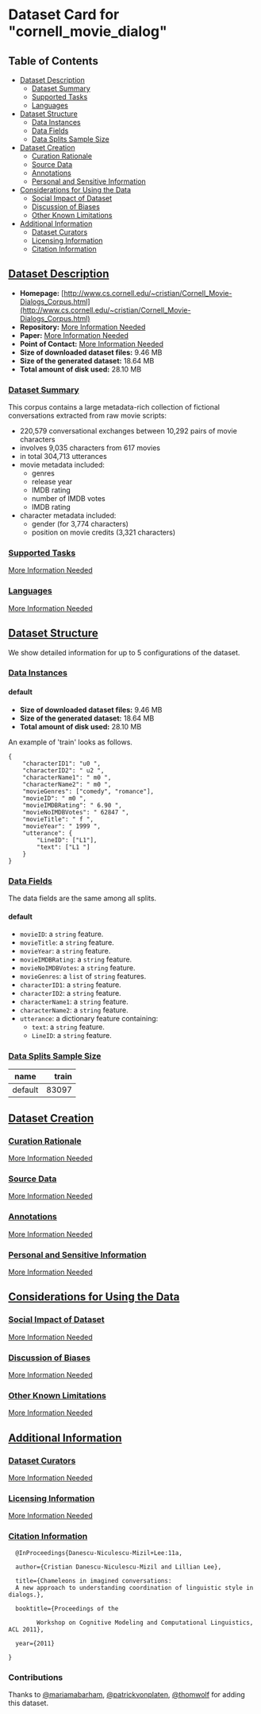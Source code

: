 ---
---

# Dataset Card for "cornell_movie_dialog"

## Table of Contents
- [Dataset Description](#dataset-description)
  - [Dataset Summary](#dataset-summary)
  - [Supported Tasks](#supported-tasks)
  - [Languages](#languages)
- [Dataset Structure](#dataset-structure)
  - [Data Instances](#data-instances)
  - [Data Fields](#data-fields)
  - [Data Splits Sample Size](#data-splits-sample-size)
- [Dataset Creation](#dataset-creation)
  - [Curation Rationale](#curation-rationale)
  - [Source Data](#source-data)
  - [Annotations](#annotations)
  - [Personal and Sensitive Information](#personal-and-sensitive-information)
- [Considerations for Using the Data](#considerations-for-using-the-data)
  - [Social Impact of Dataset](#social-impact-of-dataset)
  - [Discussion of Biases](#discussion-of-biases)
  - [Other Known Limitations](#other-known-limitations)
- [Additional Information](#additional-information)
  - [Dataset Curators](#dataset-curators)
  - [Licensing Information](#licensing-information)
  - [Citation Information](#citation-information)

## [Dataset Description](#dataset-description)

- **Homepage:** [http://www.cs.cornell.edu/~cristian/Cornell_Movie-Dialogs_Corpus.html](http://www.cs.cornell.edu/~cristian/Cornell_Movie-Dialogs_Corpus.html)
- **Repository:** [More Information Needed](https://github.com/huggingface/datasets/blob/master/CONTRIBUTING.md#how-to-contribute-to-the-dataset-cards)
- **Paper:** [More Information Needed](https://github.com/huggingface/datasets/blob/master/CONTRIBUTING.md#how-to-contribute-to-the-dataset-cards)
- **Point of Contact:** [More Information Needed](https://github.com/huggingface/datasets/blob/master/CONTRIBUTING.md#how-to-contribute-to-the-dataset-cards)
- **Size of downloaded dataset files:** 9.46 MB
- **Size of the generated dataset:** 18.64 MB
- **Total amount of disk used:** 28.10 MB

### [Dataset Summary](#dataset-summary)

This corpus contains a large metadata-rich collection of fictional conversations extracted from raw movie scripts:
- 220,579 conversational exchanges between 10,292 pairs of movie characters
- involves 9,035 characters from 617 movies
- in total 304,713 utterances
- movie metadata included:
    - genres
    - release year
    - IMDB rating
    - number of IMDB votes
    - IMDB rating
- character metadata included:
    - gender (for 3,774 characters)
    - position on movie credits (3,321 characters)

### [Supported Tasks](#supported-tasks)

[More Information Needed](https://github.com/huggingface/datasets/blob/master/CONTRIBUTING.md#how-to-contribute-to-the-dataset-cards)

### [Languages](#languages)

[More Information Needed](https://github.com/huggingface/datasets/blob/master/CONTRIBUTING.md#how-to-contribute-to-the-dataset-cards)

## [Dataset Structure](#dataset-structure)

We show detailed information for up to 5 configurations of the dataset.

### [Data Instances](#data-instances)

#### default

- **Size of downloaded dataset files:** 9.46 MB
- **Size of the generated dataset:** 18.64 MB
- **Total amount of disk used:** 28.10 MB

An example of 'train' looks as follows.
```
{
    "characterID1": "u0 ",
    "characterID2": " u2 ",
    "characterName1": " m0 ",
    "characterName2": " m0 ",
    "movieGenres": ["comedy", "romance"],
    "movieID": " m0 ",
    "movieIMDBRating": " 6.90 ",
    "movieNoIMDBVotes": " 62847 ",
    "movieTitle": " f ",
    "movieYear": " 1999 ",
    "utterance": {
        "LineID": ["L1"],
        "text": ["L1 "]
    }
}
```

### [Data Fields](#data-fields)

The data fields are the same among all splits.

#### default
- `movieID`: a `string` feature.
- `movieTitle`: a `string` feature.
- `movieYear`: a `string` feature.
- `movieIMDBRating`: a `string` feature.
- `movieNoIMDBVotes`: a `string` feature.
- `movieGenres`: a `list` of `string` features.
- `characterID1`: a `string` feature.
- `characterID2`: a `string` feature.
- `characterName1`: a `string` feature.
- `characterName2`: a `string` feature.
- `utterance`: a dictionary feature containing:
  - `text`: a `string` feature.
  - `LineID`: a `string` feature.

### [Data Splits Sample Size](#data-splits-sample-size)

| name  |train|
|-------|----:|
|default|83097|

## [Dataset Creation](#dataset-creation)

### [Curation Rationale](#curation-rationale)

[More Information Needed](https://github.com/huggingface/datasets/blob/master/CONTRIBUTING.md#how-to-contribute-to-the-dataset-cards)

### [Source Data](#source-data)

[More Information Needed](https://github.com/huggingface/datasets/blob/master/CONTRIBUTING.md#how-to-contribute-to-the-dataset-cards)

### [Annotations](#annotations)

[More Information Needed](https://github.com/huggingface/datasets/blob/master/CONTRIBUTING.md#how-to-contribute-to-the-dataset-cards)

### [Personal and Sensitive Information](#personal-and-sensitive-information)

[More Information Needed](https://github.com/huggingface/datasets/blob/master/CONTRIBUTING.md#how-to-contribute-to-the-dataset-cards)

## [Considerations for Using the Data](#considerations-for-using-the-data)

### [Social Impact of Dataset](#social-impact-of-dataset)

[More Information Needed](https://github.com/huggingface/datasets/blob/master/CONTRIBUTING.md#how-to-contribute-to-the-dataset-cards)

### [Discussion of Biases](#discussion-of-biases)

[More Information Needed](https://github.com/huggingface/datasets/blob/master/CONTRIBUTING.md#how-to-contribute-to-the-dataset-cards)

### [Other Known Limitations](#other-known-limitations)

[More Information Needed](https://github.com/huggingface/datasets/blob/master/CONTRIBUTING.md#how-to-contribute-to-the-dataset-cards)

## [Additional Information](#additional-information)

### [Dataset Curators](#dataset-curators)

[More Information Needed](https://github.com/huggingface/datasets/blob/master/CONTRIBUTING.md#how-to-contribute-to-the-dataset-cards)

### [Licensing Information](#licensing-information)

[More Information Needed](https://github.com/huggingface/datasets/blob/master/CONTRIBUTING.md#how-to-contribute-to-the-dataset-cards)

### [Citation Information](#citation-information)

```
  @InProceedings{Danescu-Niculescu-Mizil+Lee:11a,

  author={Cristian Danescu-Niculescu-Mizil and Lillian Lee},

  title={Chameleons in imagined conversations:
  A new approach to understanding coordination of linguistic style in dialogs.},

  booktitle={Proceedings of the

        Workshop on Cognitive Modeling and Computational Linguistics, ACL 2011},

  year={2011}

}

```


### Contributions

Thanks to [@mariamabarham](https://github.com/mariamabarham), [@patrickvonplaten](https://github.com/patrickvonplaten), [@thomwolf](https://github.com/thomwolf) for adding this dataset.